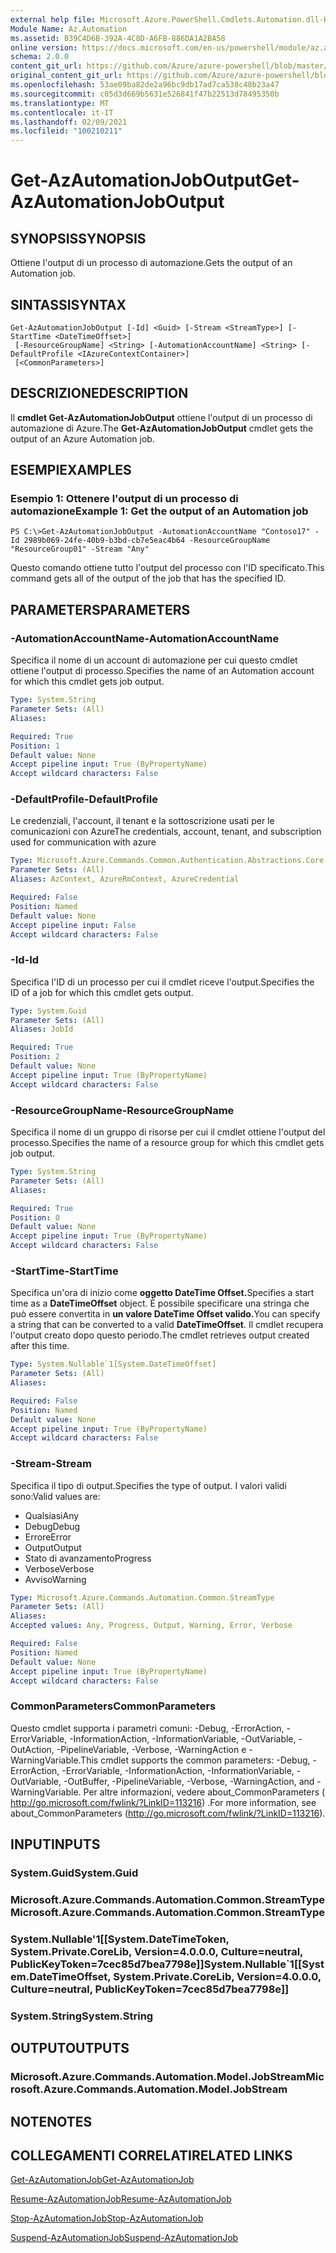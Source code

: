 ```yaml
---
external help file: Microsoft.Azure.PowerShell.Cmdlets.Automation.dll-Help.xml
Module Name: Az.Automation
ms.assetid: B39C4D6B-392A-4C8D-A6FB-886DA1A2BA58
online version: https://docs.microsoft.com/en-us/powershell/module/az.automation/get-azautomationjoboutput
schema: 2.0.0
content_git_url: https://github.com/Azure/azure-powershell/blob/master/src/Automation/Automation/help/Get-AzAutomationJobOutput.md
original_content_git_url: https://github.com/Azure/azure-powershell/blob/master/src/Automation/Automation/help/Get-AzAutomationJobOutput.md
ms.openlocfilehash: 53ae09ba82de2a96bc9db17ad7ca538c48b23a47
ms.sourcegitcommit: c05d3d669b5631e526841f47b22513d78495350b
ms.translationtype: MT
ms.contentlocale: it-IT
ms.lasthandoff: 02/09/2021
ms.locfileid: "100210211"
---
```

# <span data-ttu-id="f5bb4-101">Get-AzAutomationJobOutput</span><span class="sxs-lookup"><span data-stu-id="f5bb4-101">Get-AzAutomationJobOutput</span></span>

## <span data-ttu-id="f5bb4-102">SYNOPSIS</span><span class="sxs-lookup"><span data-stu-id="f5bb4-102">SYNOPSIS</span></span>
<span data-ttu-id="f5bb4-103">Ottiene l'output di un processo di automazione.</span><span class="sxs-lookup"><span data-stu-id="f5bb4-103">Gets the output of an Automation job.</span></span>

## <span data-ttu-id="f5bb4-104">SINTASSI</span><span class="sxs-lookup"><span data-stu-id="f5bb4-104">SYNTAX</span></span>

```
Get-AzAutomationJobOutput [-Id] <Guid> [-Stream <StreamType>] [-StartTime <DateTimeOffset>]
 [-ResourceGroupName] <String> [-AutomationAccountName] <String> [-DefaultProfile <IAzureContextContainer>]
 [<CommonParameters>]
```

## <span data-ttu-id="f5bb4-105">DESCRIZIONE</span><span class="sxs-lookup"><span data-stu-id="f5bb4-105">DESCRIPTION</span></span>
<span data-ttu-id="f5bb4-106">Il **cmdlet Get-AzAutomationJobOutput** ottiene l'output di un processo di automazione di Azure.</span><span class="sxs-lookup"><span data-stu-id="f5bb4-106">The **Get-AzAutomationJobOutput** cmdlet gets the output of an Azure Automation job.</span></span>

## <span data-ttu-id="f5bb4-107">ESEMPI</span><span class="sxs-lookup"><span data-stu-id="f5bb4-107">EXAMPLES</span></span>

### <span data-ttu-id="f5bb4-108">Esempio 1: Ottenere l'output di un processo di automazione</span><span class="sxs-lookup"><span data-stu-id="f5bb4-108">Example 1: Get the output of an Automation job</span></span>
```
PS C:\>Get-AzAutomationJobOutput -AutomationAccountName "Contoso17" -Id 2989b069-24fe-40b9-b3bd-cb7e5eac4b64 -ResourceGroupName "ResourceGroup01" -Stream "Any"
```

<span data-ttu-id="f5bb4-109">Questo comando ottiene tutto l'output del processo con l'ID specificato.</span><span class="sxs-lookup"><span data-stu-id="f5bb4-109">This command gets all of the output of the job that has the specified ID.</span></span>

## <span data-ttu-id="f5bb4-110">PARAMETERS</span><span class="sxs-lookup"><span data-stu-id="f5bb4-110">PARAMETERS</span></span>

### <span data-ttu-id="f5bb4-111">-AutomationAccountName</span><span class="sxs-lookup"><span data-stu-id="f5bb4-111">-AutomationAccountName</span></span>
<span data-ttu-id="f5bb4-112">Specifica il nome di un account di automazione per cui questo cmdlet ottiene l'output di processo.</span><span class="sxs-lookup"><span data-stu-id="f5bb4-112">Specifies the name of an Automation account for which this cmdlet gets job output.</span></span>

```yaml
Type: System.String
Parameter Sets: (All)
Aliases:

Required: True
Position: 1
Default value: None
Accept pipeline input: True (ByPropertyName)
Accept wildcard characters: False
```

### <span data-ttu-id="f5bb4-113">-DefaultProfile</span><span class="sxs-lookup"><span data-stu-id="f5bb4-113">-DefaultProfile</span></span>
<span data-ttu-id="f5bb4-114">Le credenziali, l'account, il tenant e la sottoscrizione usati per le comunicazioni con Azure</span><span class="sxs-lookup"><span data-stu-id="f5bb4-114">The credentials, account, tenant, and subscription used for communication with azure</span></span>

```yaml
Type: Microsoft.Azure.Commands.Common.Authentication.Abstractions.Core.IAzureContextContainer
Parameter Sets: (All)
Aliases: AzContext, AzureRmContext, AzureCredential

Required: False
Position: Named
Default value: None
Accept pipeline input: False
Accept wildcard characters: False
```

### <span data-ttu-id="f5bb4-115">-Id</span><span class="sxs-lookup"><span data-stu-id="f5bb4-115">-Id</span></span>
<span data-ttu-id="f5bb4-116">Specifica l'ID di un processo per cui il cmdlet riceve l'output.</span><span class="sxs-lookup"><span data-stu-id="f5bb4-116">Specifies the ID of a job for which this cmdlet gets output.</span></span>

```yaml
Type: System.Guid
Parameter Sets: (All)
Aliases: JobId

Required: True
Position: 2
Default value: None
Accept pipeline input: True (ByPropertyName)
Accept wildcard characters: False
```

### <span data-ttu-id="f5bb4-117">-ResourceGroupName</span><span class="sxs-lookup"><span data-stu-id="f5bb4-117">-ResourceGroupName</span></span>
<span data-ttu-id="f5bb4-118">Specifica il nome di un gruppo di risorse per cui il cmdlet ottiene l'output del processo.</span><span class="sxs-lookup"><span data-stu-id="f5bb4-118">Specifies the name of a resource group for which this cmdlet gets job output.</span></span>

```yaml
Type: System.String
Parameter Sets: (All)
Aliases:

Required: True
Position: 0
Default value: None
Accept pipeline input: True (ByPropertyName)
Accept wildcard characters: False
```

### <span data-ttu-id="f5bb4-119">-StartTime</span><span class="sxs-lookup"><span data-stu-id="f5bb4-119">-StartTime</span></span>
<span data-ttu-id="f5bb4-120">Specifica un'ora di inizio come **oggetto DateTime Offset.**</span><span class="sxs-lookup"><span data-stu-id="f5bb4-120">Specifies a start time as a **DateTimeOffset** object.</span></span>
<span data-ttu-id="f5bb4-121">È possibile specificare una stringa che può essere convertita in **un valore DateTime Offset valido.**</span><span class="sxs-lookup"><span data-stu-id="f5bb4-121">You can specify a string that can be converted to a valid **DateTimeOffset**.</span></span>
<span data-ttu-id="f5bb4-122">Il cmdlet recupera l'output creato dopo questo periodo.</span><span class="sxs-lookup"><span data-stu-id="f5bb4-122">The cmdlet retrieves output created after this time.</span></span>

```yaml
Type: System.Nullable`1[System.DateTimeOffset]
Parameter Sets: (All)
Aliases:

Required: False
Position: Named
Default value: None
Accept pipeline input: True (ByPropertyName)
Accept wildcard characters: False
```

### <span data-ttu-id="f5bb4-123">-Stream</span><span class="sxs-lookup"><span data-stu-id="f5bb4-123">-Stream</span></span>
<span data-ttu-id="f5bb4-124">Specifica il tipo di output.</span><span class="sxs-lookup"><span data-stu-id="f5bb4-124">Specifies the type of output.</span></span>
<span data-ttu-id="f5bb4-125">I valori validi sono:</span><span class="sxs-lookup"><span data-stu-id="f5bb4-125">Valid values are:</span></span> 
- <span data-ttu-id="f5bb4-126">Qualsiasi</span><span class="sxs-lookup"><span data-stu-id="f5bb4-126">Any</span></span>
- <span data-ttu-id="f5bb4-127">Debug</span><span class="sxs-lookup"><span data-stu-id="f5bb4-127">Debug</span></span>
- <span data-ttu-id="f5bb4-128">Errore</span><span class="sxs-lookup"><span data-stu-id="f5bb4-128">Error</span></span>
- <span data-ttu-id="f5bb4-129">Output</span><span class="sxs-lookup"><span data-stu-id="f5bb4-129">Output</span></span>
- <span data-ttu-id="f5bb4-130">Stato di avanzamento</span><span class="sxs-lookup"><span data-stu-id="f5bb4-130">Progress</span></span>
- <span data-ttu-id="f5bb4-131">Verbose</span><span class="sxs-lookup"><span data-stu-id="f5bb4-131">Verbose</span></span>
- <span data-ttu-id="f5bb4-132">Avviso</span><span class="sxs-lookup"><span data-stu-id="f5bb4-132">Warning</span></span>

```yaml
Type: Microsoft.Azure.Commands.Automation.Common.StreamType
Parameter Sets: (All)
Aliases:
Accepted values: Any, Progress, Output, Warning, Error, Verbose

Required: False
Position: Named
Default value: None
Accept pipeline input: True (ByPropertyName)
Accept wildcard characters: False
```

### <span data-ttu-id="f5bb4-133">CommonParameters</span><span class="sxs-lookup"><span data-stu-id="f5bb4-133">CommonParameters</span></span>
<span data-ttu-id="f5bb4-134">Questo cmdlet supporta i parametri comuni: -Debug, -ErrorAction, -ErrorVariable, -InformationAction, -InformationVariable, -OutVariable, -OutAction, -PipelineVariable, -Verbose, -WarningAction e -WarningVariable.</span><span class="sxs-lookup"><span data-stu-id="f5bb4-134">This cmdlet supports the common parameters: -Debug, -ErrorAction, -ErrorVariable, -InformationAction, -InformationVariable, -OutVariable, -OutBuffer, -PipelineVariable, -Verbose, -WarningAction, and -WarningVariable.</span></span> <span data-ttu-id="f5bb4-135">Per altre informazioni, vedere about_CommonParameters ( http://go.microsoft.com/fwlink/?LinkID=113216) .</span><span class="sxs-lookup"><span data-stu-id="f5bb4-135">For more information, see about_CommonParameters (http://go.microsoft.com/fwlink/?LinkID=113216).</span></span>

## <span data-ttu-id="f5bb4-136">INPUT</span><span class="sxs-lookup"><span data-stu-id="f5bb4-136">INPUTS</span></span>

### <span data-ttu-id="f5bb4-137">System.Guid</span><span class="sxs-lookup"><span data-stu-id="f5bb4-137">System.Guid</span></span>

### <span data-ttu-id="f5bb4-138">Microsoft.Azure.Commands.Automation.Common.StreamType</span><span class="sxs-lookup"><span data-stu-id="f5bb4-138">Microsoft.Azure.Commands.Automation.Common.StreamType</span></span>

### <span data-ttu-id="f5bb4-139">System.Nullable'1[[System.DateTimeToken, System.Private.CoreLib, Version=4.0.0.0, Culture=neutral, PublicKeyToken=7cec85d7bea7798e]]</span><span class="sxs-lookup"><span data-stu-id="f5bb4-139">System.Nullable\`1[[System.DateTimeOffset, System.Private.CoreLib, Version=4.0.0.0, Culture=neutral, PublicKeyToken=7cec85d7bea7798e]]</span></span>

### <span data-ttu-id="f5bb4-140">System.String</span><span class="sxs-lookup"><span data-stu-id="f5bb4-140">System.String</span></span>

## <span data-ttu-id="f5bb4-141">OUTPUT</span><span class="sxs-lookup"><span data-stu-id="f5bb4-141">OUTPUTS</span></span>

### <span data-ttu-id="f5bb4-142">Microsoft.Azure.Commands.Automation.Model.JobStream</span><span class="sxs-lookup"><span data-stu-id="f5bb4-142">Microsoft.Azure.Commands.Automation.Model.JobStream</span></span>

## <span data-ttu-id="f5bb4-143">NOTE</span><span class="sxs-lookup"><span data-stu-id="f5bb4-143">NOTES</span></span>

## <span data-ttu-id="f5bb4-144">COLLEGAMENTI CORRELATI</span><span class="sxs-lookup"><span data-stu-id="f5bb4-144">RELATED LINKS</span></span>

[<span data-ttu-id="f5bb4-145">Get-AzAutomationJob</span><span class="sxs-lookup"><span data-stu-id="f5bb4-145">Get-AzAutomationJob</span></span>](./Get-AzAutomationJob.md)

[<span data-ttu-id="f5bb4-146">Resume-AzAutomationJob</span><span class="sxs-lookup"><span data-stu-id="f5bb4-146">Resume-AzAutomationJob</span></span>](./Resume-AzAutomationJob.md)

[<span data-ttu-id="f5bb4-147">Stop-AzAutomationJob</span><span class="sxs-lookup"><span data-stu-id="f5bb4-147">Stop-AzAutomationJob</span></span>](./Stop-AzAutomationJob.md)

[<span data-ttu-id="f5bb4-148">Suspend-AzAutomationJob</span><span class="sxs-lookup"><span data-stu-id="f5bb4-148">Suspend-AzAutomationJob</span></span>](./Suspend-AzAutomationJob.md)


